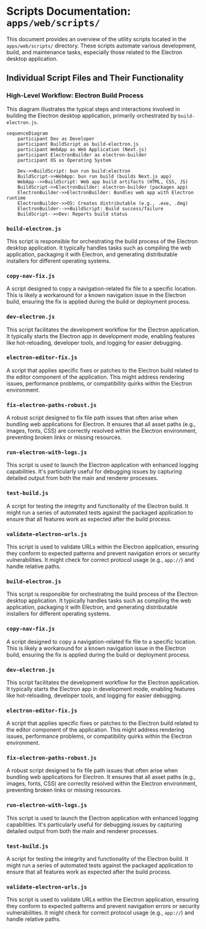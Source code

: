 # Scripts Documentation: `apps/web/scripts/`

This document provides an overview of the utility scripts located in the `apps/web/scripts/` directory. These scripts automate various development, build, and maintenance tasks, especially those related to the Electron desktop application.

## Individual Script Files and Their Functionality

### High-Level Workflow: Electron Build Process

This diagram illustrates the typical steps and interactions involved in building the Electron desktop application, primarily orchestrated by `build-electron.js`.

```mermaid
sequenceDiagram
    participant Dev as Developer
    participant BuildScript as build-electron.js
    participant WebApp as Web Application (Next.js)
    participant ElectronBuilder as electron-builder
    participant OS as Operating System

    Dev->>BuildScript: bun run build:electron
    BuildScript->>WebApp: bun run build (builds Next.js app)
    WebApp-->>BuildScript: Web app build artifacts (HTML, CSS, JS)
    BuildScript->>ElectronBuilder: electron-builder (packages app)
    ElectronBuilder->>ElectronBuilder: Bundles web app with Electron runtime
    ElectronBuilder->>OS: Creates distributable (e.g., .exe, .dmg)
    ElectronBuilder-->>BuildScript: Build success/failure
    BuildScript-->>Dev: Reports build status
```

### `build-electron.js`

This script is responsible for orchestrating the build process of the Electron desktop application. It typically handles tasks such as compiling the web application, packaging it with Electron, and generating distributable installers for different operating systems.

### `copy-nav-fix.js`

A script designed to copy a navigation-related fix file to a specific location. This is likely a workaround for a known navigation issue in the Electron build, ensuring the fix is applied during the build or deployment process.

### `dev-electron.js`

This script facilitates the development workflow for the Electron application. It typically starts the Electron app in development mode, enabling features like hot-reloading, developer tools, and logging for easier debugging.

### `electron-editor-fix.js`

A script that applies specific fixes or patches to the Electron build related to the editor component of the application. This might address rendering issues, performance problems, or compatibility quirks within the Electron environment.

### `fix-electron-paths-robust.js`

A robust script designed to fix file path issues that often arise when bundling web applications for Electron. It ensures that all asset paths (e.g., images, fonts, CSS) are correctly resolved within the Electron environment, preventing broken links or missing resources.

### `run-electron-with-logs.js`

This script is used to launch the Electron application with enhanced logging capabilities. It's particularly useful for debugging issues by capturing detailed output from both the main and renderer processes.

### `test-build.js`

A script for testing the integrity and functionality of the Electron build. It might run a series of automated tests against the packaged application to ensure that all features work as expected after the build process.

### `validate-electron-urls.js`

This script is used to validate URLs within the Electron application, ensuring they conform to expected patterns and prevent navigation errors or security vulnerabilities. It might check for correct protocol usage (e.g., `app://`) and handle relative paths.


### `build-electron.js`

This script is responsible for orchestrating the build process of the Electron desktop application. It typically handles tasks such as compiling the web application, packaging it with Electron, and generating distributable installers for different operating systems.

### `copy-nav-fix.js`

A script designed to copy a navigation-related fix file to a specific location. This is likely a workaround for a known navigation issue in the Electron build, ensuring the fix is applied during the build or deployment process.

### `dev-electron.js`

This script facilitates the development workflow for the Electron application. It typically starts the Electron app in development mode, enabling features like hot-reloading, developer tools, and logging for easier debugging.

### `electron-editor-fix.js`

A script that applies specific fixes or patches to the Electron build related to the editor component of the application. This might address rendering issues, performance problems, or compatibility quirks within the Electron environment.

### `fix-electron-paths-robust.js`

A robust script designed to fix file path issues that often arise when bundling web applications for Electron. It ensures that all asset paths (e.g., images, fonts, CSS) are correctly resolved within the Electron environment, preventing broken links or missing resources.

### `run-electron-with-logs.js`

This script is used to launch the Electron application with enhanced logging capabilities. It's particularly useful for debugging issues by capturing detailed output from both the main and renderer processes.

### `test-build.js`

A script for testing the integrity and functionality of the Electron build. It might run a series of automated tests against the packaged application to ensure that all features work as expected after the build process.

### `validate-electron-urls.js`

This script is used to validate URLs within the Electron application, ensuring they conform to expected patterns and prevent navigation errors or security vulnerabilities. It might check for correct protocol usage (e.g., `app://`) and handle relative paths.
